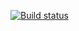 [![Build status](https://ci.appveyor.com/api/projects/status/evaf5u5334krd42m?svg=true)](https://ci.appveyor.com/project/JulietteT/sel-e247c)
